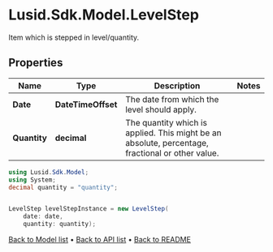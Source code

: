 # Lusid.Sdk.Model.LevelStep
Item which is stepped in level/quantity.

## Properties

Name | Type | Description | Notes
------------ | ------------- | ------------- | -------------
**Date** | **DateTimeOffset** | The date from which the level should apply. | 
**Quantity** | **decimal** | The quantity which is applied. This might be an absolute, percentage, fractional or other value. | 

```csharp
using Lusid.Sdk.Model;
using System;
decimal quantity = "quantity";


LevelStep levelStepInstance = new LevelStep(
    date: date,
    quantity: quantity);
```

[Back to Model list](../README.md#documentation-for-models) &#8226; [Back to API list](../README.md#documentation-for-api-endpoints) &#8226; [Back to README](../README.md)
